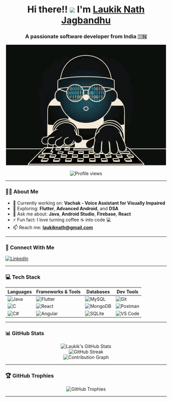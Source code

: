 <h1 align="center">Hi there!! <img src="https://media.giphy.com/media/hvRJCLFzcasrR4ia7z/giphy.gif" width="30px"> I'm <a href="https://www.linkedin.com/in/laukik-nath-jagbandhu-70b43026a/" target="_blank">Laukik Nath Jagbandhu</a></h1>
<h3 align="center">A passionate software developer from India 🇮🇳</h3>

<p align="center">
  <img src="https://github.com/laukiknath/laukiknath/blob/main/image.gif" alt="Laukik coding gif" width="500" />
</p>

<p align="center">
  <img src="https://komarev.com/ghpvc/?username=laukiknath&label=Profile%20views&color=0e75b6&style=flat" alt="Profile views"/>
</p>

---

### 👨‍💻 About Me
- 🔭 Currently working on: **Vachak - Voice Assistant for Visually Impaired**
- 🌱 Exploring: **Flutter**, **Advanced Android**, and **DSA**
- 💬 Ask me about: **Java**, **Android Studio**, **Firebase**, **React**
- ⚡ Fun fact: I love turning coffee ☕ into code 💻
- 📫 Reach me: **laukiknath@gmail.com**

---

### 🔗 Connect With Me
<p align="left">
  <a href="https://www.linkedin.com/in/laukik-nath-jagbandhu-70b43026a/" target="_blank">
    <img src="https://raw.githubusercontent.com/rahuldkjain/github-profile-readme-generator/master/src/images/icons/Social/linked-in-alt.svg" alt="LinkedIn" height="30" width="40"/>
  </a>
</p>

---

### 💻 Tech Stack

| Languages | Frameworks & Tools | Databases | Dev Tools |
|----------|---------------------|-----------|-----------|
| ![Java](https://img.shields.io/badge/Java-ED8B00?style=for-the-badge&logo=java&logoColor=white) | ![Flutter](https://img.shields.io/badge/Flutter-02569B?style=for-the-badge&logo=flutter&logoColor=white) | ![MySQL](https://img.shields.io/badge/MySQL-4479A1?style=for-the-badge&logo=mysql&logoColor=white) | ![Git](https://img.shields.io/badge/Git-F05032?style=for-the-badge&logo=git&logoColor=white) |
| ![C](https://img.shields.io/badge/C-00599C?style=for-the-badge&logo=c&logoColor=white) | ![React](https://img.shields.io/badge/React-20232A?style=for-the-badge&logo=react&logoColor=61DAFB) | ![MongoDB](https://img.shields.io/badge/MongoDB-4EA94B?style=for-the-badge&logo=mongodb&logoColor=white) | ![Postman](https://img.shields.io/badge/Postman-FF6C37?style=for-the-badge&logo=postman&logoColor=white) |
| ![C#](https://img.shields.io/badge/C%23-239120?style=for-the-badge&logo=c-sharp&logoColor=white) | ![Angular](https://img.shields.io/badge/Angular-DD0031?style=for-the-badge&logo=angular&logoColor=white) | ![SQLite](https://img.shields.io/badge/SQLite-07405E?style=for-the-badge&logo=sqlite&logoColor=white) | ![VS Code](https://img.shields.io/badge/VS_Code-007ACC?style=for-the-badge&logo=visual-studio-code&logoColor=white) |

---

### 📊 GitHub Stats

<p align="center">
  <img src="https://github-readme-stats.vercel.app/api?username=laukiknath&show_icons=true&theme=radical" alt="Laukik's GitHub Stats" />
  <br/>
  <img src="https://github-readme-streak-stats.herokuapp.com/?user=laukiknath&theme=radical" alt="GitHub Streak" />
  <br/>
  <img src="https://github-readme-activity-graph.cyclic.app/graph?username=laukiknath&theme=rogue" alt="Contribution Graph" />
</p>

---

### 🏆 GitHub Trophies

<p align="center">
  <img src="https://github-profile-trophy.vercel.app/?username=laukiknath&theme=dracula&no-bg=true&no-frame=true" alt="GitHub Trophies"/>
</p>

---

